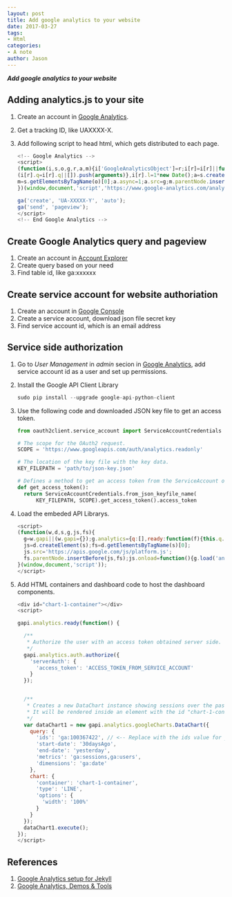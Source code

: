 ```yaml
---
layout: post
title: Add google analytics to your website
date: 2017-03-27
tags:
- Html
categories:
- A note
author: Jason
---
```

<p><strong><em>Add google analytics to your website</em></strong></p>

## Adding analytics.js to your site

1. Create an account in [Google Analytics](https://analytics.google.com/).
2. Get a tracking ID, like UAXXXX-X.
3. Add following script to head html, which gets distributed to each page.

    ```javascript
    <!-- Google Analytics -->
    <script>
    (function(i,s,o,g,r,a,m){i['GoogleAnalyticsObject']=r;i[r]=i[r]||function(){
    (i[r].q=i[r].q||[]).push(arguments)},i[r].l=1*new Date();a=s.createElement(o),
    m=s.getElementsByTagName(o)[0];a.async=1;a.src=g;m.parentNode.insertBefore(a,m)
    })(window,document,'script','https://www.google-analytics.com/analytics.js','ga');

    ga('create', 'UA-XXXXX-Y', 'auto');
    ga('send', 'pageview');
    </script>
    <!-- End Google Analytics -->
    ```

## Create Google Analytics query and pageview
1. Create an account in [Account Explorer](https://ga-dev-tools.appspot.com/account-explorer/)
2. Create query based on your need
3. Find table id, like ga:xxxxxx

## Create service account for website authoriation
1. Create an account in [Google Console](https://console.developers.google.com)
2. Create a service account, download json file secret key
3. Find service account id, which is an email address

## Service side authorization
1. Go to <em>User Management</em> in <em>admin</em> secion in [Google Analytics](https://analytics.google.com/), add service account id as a user and set up permissions.
2. Install the Google API Client Library

    ```python
    sudo pip install --upgrade google-api-python-client
    ```
3. Use the following code and downloaded JSON key file to get an access token.

    ```python
    from oauth2client.service_account import ServiceAccountCredentials

    # The scope for the OAuth2 request.
    SCOPE = 'https://www.googleapis.com/auth/analytics.readonly'

    # The location of the key file with the key data.
    KEY_FILEPATH = 'path/to/json-key.json'

    # Defines a method to get an access token from the ServiceAccount object.
    def get_access_token():
      return ServiceAccountCredentials.from_json_keyfile_name(
          KEY_FILEPATH, SCOPE).get_access_token().access_token
    ```
4. Load the embeded API Librarys.

    ```javascript
    <script>
    (function(w,d,s,g,js,fs){
      g=w.gapi||(w.gapi={});g.analytics={q:[],ready:function(f){this.q.push(f);}};
      js=d.createElement(s);fs=d.getElementsByTagName(s)[0];
      js.src='https://apis.google.com/js/platform.js';
      fs.parentNode.insertBefore(js,fs);js.onload=function(){g.load('analytics');};
    }(window,document,'script'));
    </script>
    ```
5. Add HTML containers and dashboard code to host the dashboard components.

    ```javascript
    <div id="chart-1-container"></div>
    <script>

    gapi.analytics.ready(function() {

      /**
       * Authorize the user with an access token obtained server side.
       */
      gapi.analytics.auth.authorize({
        'serverAuth': {
          'access_token': 'ACCESS_TOKEN_FROM_SERVICE_ACCOUNT'
        }
      });


      /**
       * Creates a new DataChart instance showing sessions over the past 30 days.
       * It will be rendered inside an element with the id "chart-1-container".
       */
      var dataChart1 = new gapi.analytics.googleCharts.DataChart({
        query: {
          'ids': 'ga:100367422', // <-- Replace with the ids value for your view.
          'start-date': '30daysAgo',
          'end-date': 'yesterday',
          'metrics': 'ga:sessions,ga:users',
          'dimensions': 'ga:date'
        },
        chart: {
          'container': 'chart-1-container',
          'type': 'LINE',
          'options': {
            'width': '100%'
          }
        }
      });
      dataChart1.execute();
    });
    </script>
    ```

## References
1. [Google Analytics setup for Jekyll](https://michaelsoolee.com/google-analytics-jekyll/)
2. [Google Analytics,  Demos & Tools](https://ga-dev-tools.appspot.com/)
